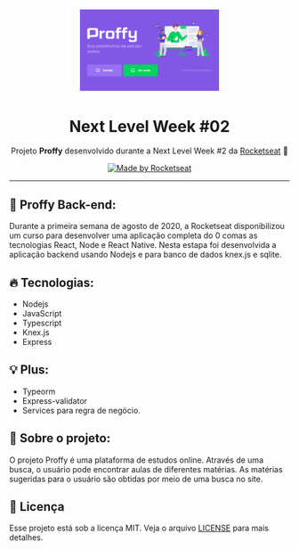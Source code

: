 <h1 align="center">
    <img alt="NextLevelWeek" title="#NextLevelWeek" src="../assets/project.png" width="250px" />
</h1>
<h1 align="center">Next Level Week #02</h1>
<p align="center">Projeto <strong>Proffy</strong> desenvolvido durante a Next Level Week #2 da <a href="https://rocketseat.com.br">Rocketseat</a> 🚀</p>
<p align="center">
<a href="https://rocketseat.com.br">
    <img alt="Made by Rocketseat" src="https://img.shields.io/badge/made%20by-Rocketseat-%237159C1">
  </a>

---

## :rocket: Proffy Back-end: 

Durante a primeira semana de agosto de 2020, a Rocketseat disponibilizou um curso para desenvolver uma aplicação completa do 0 comas as tecnologias React, Node e React Native.  Nesta estapa foi desenvolvida a aplicação backend usando Nodejs e para banco de dados knex.js e sqlite.






## :fire: Tecnologias:

- Nodejs
- JavaScript
- Typescript
- Knex.js
- Express

## :bulb: Plus:

- Typeorm
- Express-validator
- Services para regra de negócio.





## :ledger: Sobre o projeto:

O projeto Proffy é uma plataforma de estudos online. Através de uma busca, o usuário pode encontrar aulas de diferentes matérias. As matérias sugeridas para o usuário são obtidas por meio de uma busca no site.

## :memo: Licença

Esse projeto está sob a licença MIT. Veja o arquivo [LICENSE](LICENSE.md) para mais detalhes.
